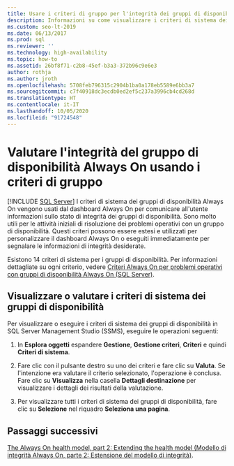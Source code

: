 ```yaml
---
title: Usare i criteri di gruppo per l'integrità dei gruppi di disponibilità
description: Informazioni su come visualizzare i criteri di sistema dei gruppi che il dashboard Always On usa per presentare informazioni sull'integrità del gruppo di disponibilità.
ms.custom: seo-lt-2019
ms.date: 06/13/2017
ms.prod: sql
ms.reviewer: ''
ms.technology: high-availability
ms.topic: how-to
ms.assetid: 26bf8f71-c2b8-45ef-b3a3-372b96c9e6e3
author: rothja
ms.author: jroth
ms.openlocfilehash: 5708feb796315c2904b1ba0a178eb5589e6bb3a7
ms.sourcegitcommit: c7f40918dc3ecdb0ed2ef5c237a3996cb4cd268d
ms.translationtype: HT
ms.contentlocale: it-IT
ms.lasthandoff: 10/05/2020
ms.locfileid: "91724548"
---
```

# <a name="evaluate-health-of-the-always-on-availability-group-using-group-policies"></a>Valutare l'integrità del gruppo di disponibilità Always On usando i criteri di gruppo
[!INCLUDE [SQL Server](../../../includes/applies-to-version/sqlserver.md)]
  I criteri di sistema dei gruppi di disponibilità Always On vengono usati dal dashboard Always On per comunicare all'utente informazioni sullo stato di integrità dei gruppi di disponibilità. Sono molto utili per le attività iniziali di risoluzione dei problemi operativi con un gruppo di disponibilità. Questi criteri possono essere estesi e utilizzati per personalizzare il dashboard Always On o eseguiti immediatamente per segnalare le informazioni di integrità desiderate.  
  
 Esistono 14 criteri di sistema per i gruppi di disponibilità. Per informazioni dettagliate su ogni criterio, vedere [Criteri Always On per problemi operativi con gruppi di disponibilità Always On (SQL Server)](always-on-policies-for-operational-issues-always-on-availability.md).  
  
## <a name="view-or-evaluate-availability-groups-system-policies"></a>Visualizzare o valutare i criteri di sistema dei gruppi di disponibilità  
 Per visualizzare o eseguire i criteri di sistema dei gruppi di disponibilità in SQL Server Management Studio (SSMS), eseguire le operazioni seguenti:  
  
1.  In **Esplora oggetti** espandere **Gestione**, **Gestione criteri**, **Criteri** e quindi **Criteri di sistema**.  
  
2.  Fare clic con il pulsante destro su uno dei criteri e fare clic su **Valuta**. Se l'intenzione era valutare il criterio selezionato, l'operazione è conclusa. Fare clic su **Visualizza** nella casella **Dettagli destinazione** per visualizzare i dettagli dei risultati della valutazione.  
  
3.  Per visualizzare tutti i criteri di sistema dei gruppi di disponibilità, fare clic su **Selezione** nel riquadro **Seleziona una pagina**.  
  
## <a name="next-steps"></a>Passaggi successivi  
 [The Always On health model, part 2: Extending the health model (Modello di integrità Always On, parte 2: Estensione del modello di integrità)](/archive/blogs/sqlalwayson/the-alwayson-health-model-part-2-extending-the-health-model).   
  
